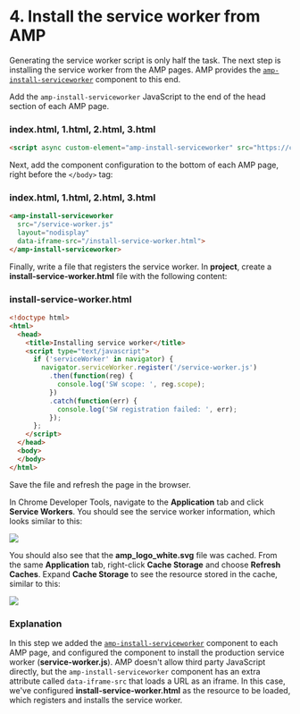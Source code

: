 # 4. Install the service worker from AMP

Generating the service worker script is only half the task. The next step is installing the service worker from the AMP pages. AMP provides the [`amp-install-serviceworker`](https://www.ampproject.org/docs/reference/components/amp-install-serviceworker) component to this end.

Add the `amp-install-serviceworker` JavaScript to the end of the head section of each AMP page.

### index.html, 1.html, 2.html, 3.html
```html
<script async custom-element="amp-install-serviceworker" src="https://cdn.ampproject.org/v0/amp-install-serviceworker-0.1.js"></script>
```
Next, add the component configuration to the bottom of each AMP page, right before the `</body>` tag:


### index.html, 1.html, 2.html, 3.html
```html
<amp-install-serviceworker 
  src="/service-worker.js" 
  layout="nodisplay"
  data-iframe-src="/install-service-worker.html">
</amp-install-serviceworker>
```
Finally, write a file that registers the service worker. In **project**, create a **install-service-worker.html** file with the following content:

### install-service-worker.html
```html
<!doctype html>
<html>
  <head>
    <title>Installing service worker</title>
    <script type="text/javascript">
      if ('serviceWorker' in navigator) {
        navigator.serviceWorker.register('/service-worker.js')
          .then(function(reg) {
            console.log('SW scope: ', reg.scope);
          })
          .catch(function(err) {
            console.log('SW registration failed: ', err);
          });
      };
    </script>
  </head>
  <body>
  </body>
</html>
```

Save the file and refresh the page in the browser.

In Chrome Developer Tools, navigate to the **Application** tab and click **Service Workers**. You should see the service worker information, which looks similar to this:

![](https://codelabs.developers.google.com/codelabs/amp-pwa-workbox/img/82957da61fbd3f09.png)

You should also see that the **amp_logo_white.svg** file was cached. From the same **Application** tab, right-click **Cache Storage** and choose **Refresh Caches**. Expand **Cache Storage** to see the resource stored in the cache, similar to this:

![](https://codelabs.developers.google.com/codelabs/amp-pwa-workbox/img/5b16d4d4f5144a47.png)

### Explanation

In this step we added the [`amp-install-serviceworker`](https://www.ampproject.org/docs/reference/components/amp-install-serviceworker) component to each AMP page, and configured the component to install the production service worker (**service-worker.js**). AMP doesn't allow third party JavaScript directly, but the `amp-install-serviceworker` component has an extra attribute called `data-iframe-src` that loads a URL as an iframe. In this case, we've configured **install-service-worker.html** as the resource to be loaded, which registers and installs the service worker.


